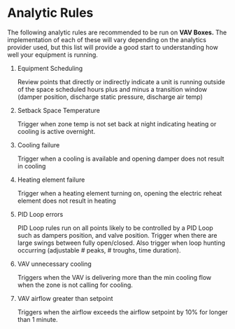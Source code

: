 # Analytic Rules

The following analytic rules are recommended to be run on **VAV Boxes.** The implementation of each of these will vary depending on the analytics provider used, but this list will provide a good start to understanding how well your equipment is running.

1.	Equipment Scheduling 
  
    Review points that directly or indirectly indicate a unit is running outside of the space scheduled hours plus and minus a transition window (damper position, discharge static pressure, discharge air temp)

2.	Setback Space Temperature
  
    Trigger when zone temp is not set back at night indicating heating or cooling is active overnight.

3.  Cooling failure
    
    Trigger when a cooling is available and opening damper does not result in cooling

4.  Heating element failure
    
    Trigger when a heating element turning on, opening the electric reheat element does not result in heating

5.  PID Loop errors

    PID Loop rules run on all points likely to be controlled by a PID Loop such as dampers position, and valve position.
    Trigger when there are large swings between fully open/closed.
    Also trigger when loop hunting occurring (adjustable # peaks, # troughs, time duration).

6.  VAV unnecessary cooling

    Triggers when the VAV is delivering more than the min cooling flow when the zone is not calling for cooling.

7.  VAV airflow greater than setpoint

    Triggers when the airflow exceeds the airflow setpoint by 10% for longer than 1 minute.